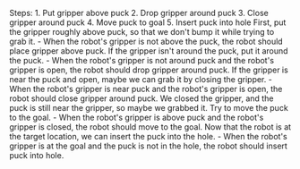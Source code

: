  

Steps:  1. Put gripper above puck  2. Drop gripper around puck  3. Close gripper around puck  4. Move puck to goal  5. Insert puck into hole
    First, put the gripper roughly above puck, so that we don't bump it while trying to grab it.
    - When the robot's gripper is not above the puck, the robot should place gripper above puck.
    If the gripper isn't around the puck, put it around the puck.
    - When the robot's gripper is not around puck and the robot's gripper is open, the robot should drop gripper around puck.
    If the gripper is near the puck and open, maybe we can grab it by closing the gripper.
    - When the robot's gripper is near puck and the robot's gripper is open, the robot should close gripper around puck.
    We closed the gripper, and the puck is still near the gripper, so maybe we grabbed it. Try to move the puck to the goal.
    - When the robot's gripper is above puck and the robot's gripper is closed, the robot should move to the goal.
    Now that the robot is at the target location, we can insert the puck into the hole.
    - When the robot's gripper is at the goal and the puck is not in the hole, the robot should insert puck into hole.